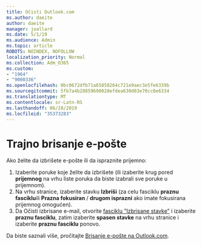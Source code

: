 ```yaml
---
title: Očisti Outlook.com
ms.author: daeite
author: daeite
manager: joallard
ms.date: 5/1/19
ms.audience: Admin
ms.topic: article
ROBOTS: NOINDEX, NOFOLLOW
localization_priority: Normal
ms.collection: Adm_O365
ms.custom:
- "1964"
- "9000336"
ms.openlocfilehash: 0bc0672dfb71a65858264c721e9aec3e5fe6339b
ms.sourcegitcommit: 5fb7a4b28859690020efdea630d03e70cc0e6334
ms.translationtype: MT
ms.contentlocale: sr-Latn-RS
ms.lasthandoff: 06/28/2019
ms.locfileid: "35373283"
---
```

# <a name="permanently-delete-email"></a>Trajno brisanje e-pošte

Ako želite da izbrišete e-pošte ili da ispraznite prijemno:

1. Izaberite poruke koje želite da izbrišete (ili izaberite krug pored **prijemnog** na vrhu liste poruka da biste izabrali sve poruke u prijemnom).
1. Na vrhu stranice, izaberite stavku **Izbriši** (za celu fasciklu **praznu fasciklu**ili **Prazna fokusiran** / **drugom isprazni** ako imate fokusirana prijemnog omogućen).
1. Da Očisti izbrisane e-mail, otvorite [fasciklu "Izbrisane stavke"](https://outlook.live.com/mail/deleteditems) i izaberite **praznu fasciklu**, zatim izaberite **spasen stavke** na vrhu stranice i izaberite **praznu fasciklu** ponovo.

Da biste saznali više, pročitajte [Brisanje e-pošte na Outlook.com](https://support.office.com/article/a9b63739-5392-412a-8e9a-d4b02708dee4).